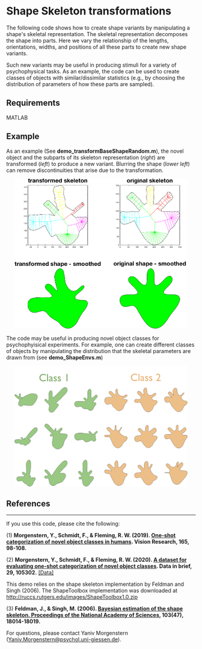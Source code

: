 # **Shape Skeleton transformations**


The following code shows how to create shape variants by manipulating a shape's skeletal representation.  The skeletal representation decomposes the shape into parts.  Here we vary the relationship of the lengths, orientations, widths, and positions of all these parts to create new shape variants.  

Such new variants may be useful in producing stimuli for a variety of psychophysical tasks.  As an example, the code can be used to create classes of objects with similar/dissimilar statistics (e.g., by choosing the distribution of parameters of how these parts are sampled).

## **Requirements**
MATLAB

## **Example**

As an example (See **demo_transformBaseShapeRandom.m**), the novel object and the subparts of its skeleton representation (_right_) are transformed (_left_) to produce a new variant.  Blurring the shape (_lower left_) can remove discontinuities that arise due to the transformation.

<p align="center">
  <img width="460" src="https://github.com/ymorgens/shape-skeleton-transformation/blob/master/skeleton_transformation/demoexample.png">
</p>

The code may be useful in producing novel object classes for psychophyisical experiments.  For example, one can create different classes of objects by manipulating the distribution that the skeletal parameters are drawn from (see **demo_ShapeEnvs.m**)
<p align="center">
  <img width="460" src="https://github.com/ymorgens/shape-skeleton-transformation/blob/master/skeleton_transformation/demo_ShapeEnvs1.png">
</p>

## **References**
***
If you use this code, please cite the following:

(1) **Morgenstern, Y., Schmidt, F., & Fleming, R. W. (2019). [One-shot categorization of novel object classes in humans](https://www.sciencedirect.com/science/article/abs/pii/S0042698919301749). Vision Research, 165, 98-108.**

(2) **Morgenstern, Y., Schmidt, F., & Fleming, R. W. (2020). [A dataset for evaluating one-shot categorization of novel object classes](https://www.sciencedirect.com/science/article/pii/S2352340920301967). Data in brief, 29, 105302.** [[Data]](https://zenodo.org/record/3433278#.X1ZEgdMzaJQ)

This demo relies on the shape skeleton implementation by Feldman and Singh (2006).  The ShapeToolbox implementation  was downloaded at http://ruccs.rutgers.edu/images/ShapeToolbox1.0.zip

(3) **Feldman, J., & Singh, M. (2006). [Bayesian estimation of the shape skeleton. Proceedings of the National Academy of Sciences](https://www.pnas.org/content/pnas/103/47/18014.full.pdf), 103(47), 18014-18019.**

For questions, please contact Yaniv Morgenstern ([Yaniv.Morgenstern@psychol.uni-giessen.de](mailto:Yaniv.Morgenstern@psychol.uni-giessen.de)).


